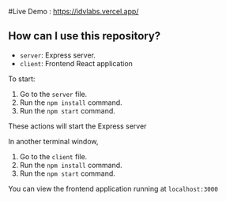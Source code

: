 #Live Demo : https://idvlabs.vercel.app/

## How can I use this repository?

- `server`:  Express server.
- `client`:  Frontend React application

To start:

1. Go to the `server` file.
1. Run the `npm install` command.
1. Run the `npm start` command.

These actions will start the Express server

In another terminal window,

1. Go to the `client` file.
1. Run the `npm install` command.
1. Run the `npm start` command.

You can view the frontend application running at `localhost:3000`
